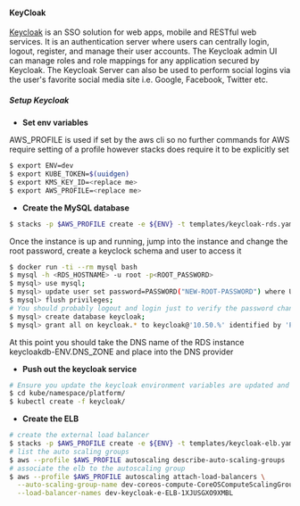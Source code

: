 #### **KeyCloak**

[Keycloak](http://keycloak.jboss.org/docs) is an SSO solution for web apps, mobile and RESTful web services. It is an authentication server where users can centrally login, logout, register, and manage their user accounts. The Keycloak admin UI can manage roles and role mappings for any application secured by Keycloak. The Keycloak Server can also be used to perform social logins via the user's favorite social media site i.e. Google, Facebook, Twitter etc.

##### **Setup Keycloak**

* **Set env variables**

AWS_PROFILE is used if set by the aws cli so no further commands for AWS require setting of a profile
however stacks does require it to be explicitly set

```bash
$ export ENV=dev
$ export KUBE_TOKEN=$(uuidgen)
$ export KMS_KEY_ID=<replace me>
$ export AWS_PROFILE=<replace me>
```

* **Create the MySQL database**

```bash
$ stacks -p $AWS_PROFILE create -e ${ENV} -t templates/keycloak-rds.yaml ${ENV}-keycloak-rds
```

Once the instance is up and running, jump into the instance and change the root password, create a keyclock schema and user to access it

```bash
$ docker run -ti --rm mysql bash
$ mysql -h <RDS_HOSTNAME> -u root -p<ROOT_PASSWORD>
$ mysql> use mysql;
$ mysql> update user set password=PASSWORD("NEW-ROOT-PASSWORD") where User='root';
$ mysql> flush privileges;
# You should probably logout and login just to verify the password change at this point
$ mysql> create database keycloak;
$ mysql> grant all on keycloak.* to keycloak@'10.50.%' identified by 'PASSWORD';
```

At this point you should take the DNS name of the RDS instance keycloakdb-ENV.DNS_ZONE and place into the DNS provider

* **Push out the keycloak service**

```bash
# Ensure you update the keycloak environment variables are updated and populated with the credentials
$ cd kube/namespace/platform/
$ kubectl create -f keycloak/
```

* **Create the ELB**

```bash
# create the external load balancer
$ stacks -p $AWS_PROFILE create -e ${ENV} -t templates/keycloak-elb.yaml ${ENV}-keycloak-elb
# list the auto scaling groups
$ aws --profile $AWS_PROFILE autoscaling describe-auto-scaling-groups | jq .AutoScalingGroups[].AutoScalingGroupName
# associate the elb to the autoscaling group
$ aws --profile $AWS_PROFILE autoscaling attach-load-balancers \
  --auto-scaling-group-name dev-coreos-compute-CoreOSComputeScalingGroup-1LUE0A0D3FEHM \
  --load-balancer-names dev-keycloak-e-ELB-1XJUSGXO9XMBL
```
